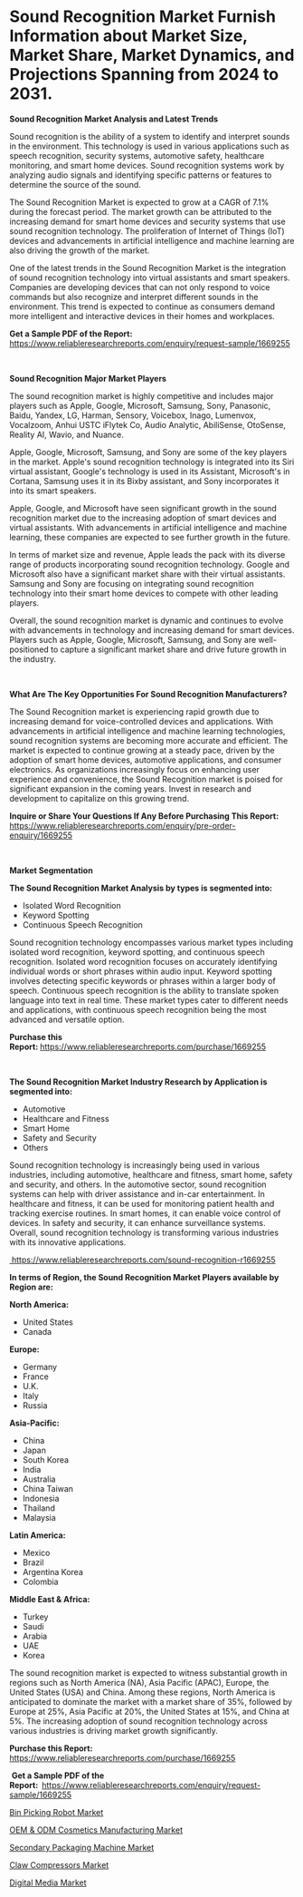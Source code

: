 <p><h1>Sound Recognition Market Furnish Information about Market Size, Market Share, Market Dynamics, and Projections Spanning from 2024 to 2031.</h1></p><p><strong>Sound Recognition Market Analysis and Latest Trends</strong></p>
<p><p>Sound recognition is the ability of a system to identify and interpret sounds in the environment. This technology is used in various applications such as speech recognition, security systems, automotive safety, healthcare monitoring, and smart home devices. Sound recognition systems work by analyzing audio signals and identifying specific patterns or features to determine the source of the sound.</p><p>The Sound Recognition Market is expected to grow at a CAGR of 7.1% during the forecast period. The market growth can be attributed to the increasing demand for smart home devices and security systems that use sound recognition technology. The proliferation of Internet of Things (IoT) devices and advancements in artificial intelligence and machine learning are also driving the growth of the market.</p><p>One of the latest trends in the Sound Recognition Market is the integration of sound recognition technology into virtual assistants and smart speakers. Companies are developing devices that can not only respond to voice commands but also recognize and interpret different sounds in the environment. This trend is expected to continue as consumers demand more intelligent and interactive devices in their homes and workplaces.</p></p>
<p><strong>Get a Sample PDF of the Report:&nbsp;</strong> <a href="https://www.reliableresearchreports.com/enquiry/request-sample/1669255">https://www.reliableresearchreports.com/enquiry/request-sample/1669255</a></p>
<p>&nbsp;</p>
<p><strong>Sound Recognition Major Market Players</strong></p>
<p><p>The sound recognition market is highly competitive and includes major players such as Apple, Google, Microsoft, Samsung, Sony, Panasonic, Baidu, Yandex, LG, Harman, Sensory, Voicebox, Inago, Lumenvox, Vocalzoom, Anhui USTC iFlytek Co, Audio Analytic, AbiliSense, OtoSense, Reality AI, Wavio, and Nuance. </p><p>Apple, Google, Microsoft, Samsung, and Sony are some of the key players in the market. Apple's sound recognition technology is integrated into its Siri virtual assistant, Google's technology is used in its Assistant, Microsoft's in Cortana, Samsung uses it in its Bixby assistant, and Sony incorporates it into its smart speakers.</p><p>Apple, Google, and Microsoft have seen significant growth in the sound recognition market due to the increasing adoption of smart devices and virtual assistants. With advancements in artificial intelligence and machine learning, these companies are expected to see further growth in the future.</p><p>In terms of market size and revenue, Apple leads the pack with its diverse range of products incorporating sound recognition technology. Google and Microsoft also have a significant market share with their virtual assistants. Samsung and Sony are focusing on integrating sound recognition technology into their smart home devices to compete with other leading players.</p><p>Overall, the sound recognition market is dynamic and continues to evolve with advancements in technology and increasing demand for smart devices. Players such as Apple, Google, Microsoft, Samsung, and Sony are well-positioned to capture a significant market share and drive future growth in the industry.</p></p>
<p>&nbsp;</p>
<p><strong>What Are The Key Opportunities For Sound Recognition Manufacturers?</strong></p>
<p><p>The Sound Recognition market is experiencing rapid growth due to increasing demand for voice-controlled devices and applications. With advancements in artificial intelligence and machine learning technologies, sound recognition systems are becoming more accurate and efficient. The market is expected to continue growing at a steady pace, driven by the adoption of smart home devices, automotive applications, and consumer electronics. As organizations increasingly focus on enhancing user experience and convenience, the Sound Recognition market is poised for significant expansion in the coming years. Invest in research and development to capitalize on this growing trend.</p></p>
<p><strong>Inquire or Share Your Questions If Any Before Purchasing This Report:</strong> <a href="https://www.reliableresearchreports.com/enquiry/pre-order-enquiry/1669255">https://www.reliableresearchreports.com/enquiry/pre-order-enquiry/1669255</a></p>
<p>&nbsp;</p>
<p><strong>Market Segmentation</strong></p>
<p><strong>The Sound Recognition Market Analysis by types is segmented into:</strong></p>
<p><ul><li>Isolated Word Recognition</li><li>Keyword Spotting</li><li>Continuous Speech Recognition</li></ul></p>
<p><p>Sound recognition technology encompasses various market types including isolated word recognition, keyword spotting, and continuous speech recognition. Isolated word recognition focuses on accurately identifying individual words or short phrases within audio input. Keyword spotting involves detecting specific keywords or phrases within a larger body of speech. Continuous speech recognition is the ability to translate spoken language into text in real time. These market types cater to different needs and applications, with continuous speech recognition being the most advanced and versatile option.</p></p>
<p><strong>Purchase this Report:&nbsp;</strong><a href="https://www.reliableresearchreports.com/purchase/1669255">https://www.reliableresearchreports.com/purchase/1669255</a></p>
<p>&nbsp;</p>
<p><strong>The Sound Recognition Market Industry Research by Application is segmented into:</strong></p>
<p><ul><li>Automotive</li><li>Healthcare and Fitness</li><li>Smart Home</li><li>Safety and Security</li><li>Others</li></ul></p>
<p><p>Sound recognition technology is increasingly being used in various industries, including automotive, healthcare and fitness, smart home, safety and security, and others. In the automotive sector, sound recognition systems can help with driver assistance and in-car entertainment. In healthcare and fitness, it can be used for monitoring patient health and tracking exercise routines. In smart homes, it can enable voice control of devices. In safety and security, it can enhance surveillance systems. Overall, sound recognition technology is transforming various industries with its innovative applications.</p></p>
<p><a href="https://www.reliableresearchreports.com/sound-recognition-r1669255">&nbsp;https://www.reliableresearchreports.com/sound-recognition-r1669255</a></p>
<p><strong>In terms of Region, the Sound Recognition Market Players available by Region are:</strong></p>
<p>
    <p> <strong> North America: </strong>
        <ul>
            <li>United States</li>
            <li>Canada</li>
        </ul>
        </p> 
    <p> <strong> Europe: </strong>
        <ul>
            <li>Germany</li>
            <li>France</li>
            <li>U.K.</li>
            <li>Italy</li>
            <li>Russia</li>
        </ul>
        </p> 
    <p> <strong> Asia-Pacific: </strong>
        <ul>
            <li>China</li>
            <li>Japan</li>
            <li>South Korea</li>
            <li>India</li>
            <li>Australia</li>
            <li>China Taiwan</li>
            <li>Indonesia</li>
            <li>Thailand</li>
            <li>Malaysia</li>
        </ul>
        </p> 
    <p> <strong> Latin America: </strong>
        <ul>
            <li>Mexico</li>
            <li>Brazil</li>
            <li>Argentina Korea</li>
            <li>Colombia</li>
        </ul>
        </p> 
    <p> <strong> Middle East & Africa: </strong>
        <ul>
            <li>Turkey</li>
            <li>Saudi</li>
            <li>Arabia</li>
            <li>UAE</li>
            <li>Korea</li>
        </ul>
    </p>
    </p>
<p><p>The sound recognition market is expected to witness substantial growth in regions such as North America (NA), Asia Pacific (APAC), Europe, the United States (USA) and China. Among these regions, North America is anticipated to dominate the market with a market share of 35%, followed by Europe at 25%, Asia Pacific at 20%, the United States at 15%, and China at 5%. The increasing adoption of sound recognition technology across various industries is driving market growth significantly.</p></p>
<p><strong>Purchase this Report: </strong><a href="https://www.reliableresearchreports.com/purchase/1669255">https://www.reliableresearchreports.com/purchase/1669255</a></p>
<p>&nbsp;<strong>Get a Sample PDF of the Report:&nbsp;&nbsp;</strong><a href="https://www.reliableresearchreports.com/enquiry/request-sample/1669255">https://www.reliableresearchreports.com/enquiry/request-sample/1669255</a></p>
<p><strong></strong></p>
<p><p><a href="https://issuu.com/reportprime-2/docs/bin-picking-robot-market-size-2030.pptx">Bin Picking Robot Market</a></p><p><a href="https://www.linkedin.com/pulse/global-oem-amp-odm-cosmetics-manufacturing-industry-research-kl4jc">OEM & ODM Cosmetics Manufacturing Market</a></p><p><a href="https://medium.com/@lauryframi644/secondary-packaging-machine-market-size-growth-trends-statistics-forecasts-2024-2031-adb990fc1112">Secondary Packaging Machine Market</a></p><p><a href="https://www.linkedin.com/pulse/claw-compressors-industry-analysis-report-its-market-size-growing-zzxye">Claw Compressors Market</a></p><p><a href="https://github.com/graysonwolfe1913/Market-Research-Report-List-1/blob/main/digital-media-market.md">Digital Media Market</a></p></p>